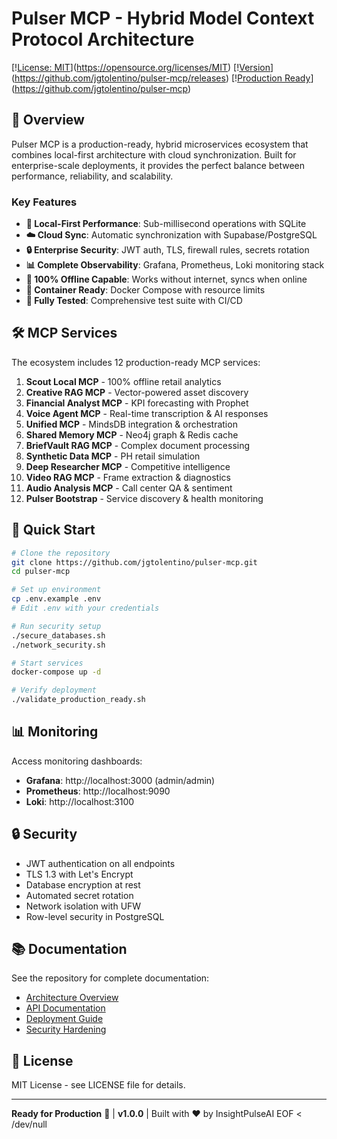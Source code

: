# Pulser MCP - Hybrid Model Context Protocol Architecture

[\![License: MIT](https://img.shields.io/badge/License-MIT-yellow.svg)](https://opensource.org/licenses/MIT)
[\![Version](https://img.shields.io/badge/version-1.0.0-blue)](https://github.com/jgtolentino/pulser-mcp/releases)
[\![Production Ready](https://img.shields.io/badge/status-production%20ready-green)](https://github.com/jgtolentino/pulser-mcp)

## 🚀 Overview

Pulser MCP is a production-ready, hybrid microservices ecosystem that combines local-first architecture with cloud synchronization. Built for enterprise-scale deployments, it provides the perfect balance between performance, reliability, and scalability.

### Key Features

- **🏃 Local-First Performance**: Sub-millisecond operations with SQLite
- **☁️ Cloud Sync**: Automatic synchronization with Supabase/PostgreSQL
- **🔒 Enterprise Security**: JWT auth, TLS, firewall rules, secrets rotation
- **📊 Complete Observability**: Grafana, Prometheus, Loki monitoring stack
- **🔄 100% Offline Capable**: Works without internet, syncs when online
- **🐳 Container Ready**: Docker Compose with resource limits
- **🧪 Fully Tested**: Comprehensive test suite with CI/CD

## 🛠️ MCP Services

The ecosystem includes 12 production-ready MCP services:

1. **Scout Local MCP** - 100% offline retail analytics
2. **Creative RAG MCP** - Vector-powered asset discovery
3. **Financial Analyst MCP** - KPI forecasting with Prophet
4. **Voice Agent MCP** - Real-time transcription & AI responses
5. **Unified MCP** - MindsDB integration & orchestration
6. **Shared Memory MCP** - Neo4j graph & Redis cache
7. **BriefVault RAG MCP** - Complex document processing
8. **Synthetic Data MCP** - PH retail simulation
9. **Deep Researcher MCP** - Competitive intelligence
10. **Video RAG MCP** - Frame extraction & diagnostics
11. **Audio Analysis MCP** - Call center QA & sentiment
12. **Pulser Bootstrap** - Service discovery & health monitoring

## 🚀 Quick Start

```bash
# Clone the repository
git clone https://github.com/jgtolentino/pulser-mcp.git
cd pulser-mcp

# Set up environment
cp .env.example .env
# Edit .env with your credentials

# Run security setup
./secure_databases.sh
./network_security.sh

# Start services
docker-compose up -d

# Verify deployment
./validate_production_ready.sh
```

## 📊 Monitoring

Access monitoring dashboards:
- **Grafana**: http://localhost:3000 (admin/admin)
- **Prometheus**: http://localhost:9090
- **Loki**: http://localhost:3100

## 🔒 Security

- JWT authentication on all endpoints
- TLS 1.3 with Let's Encrypt
- Database encryption at rest
- Automated secret rotation
- Network isolation with UFW
- Row-level security in PostgreSQL

## 📚 Documentation

See the repository for complete documentation:
- [Architecture Overview](HYBRID_ARCHITECTURE.md)
- [API Documentation](MCP_ROUTING_GUIDE.md)
- [Deployment Guide](DEPLOYMENT_RUNBOOK.md)
- [Security Hardening](PRODUCTION_READY_CHECKLIST.md)

## 📄 License

MIT License - see LICENSE file for details.

---

**Ready for Production** 🚀 | **v1.0.0** | Built with ❤️ by InsightPulseAI
EOF < /dev/null